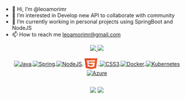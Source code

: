 - 👋 Hi, I’m @leoamorimr
- 👀 I’m interested in Develop new API to collaborate with community
- 🌱 I’m currently working in personal projects using SpringBoot and NodeJS
- 📫 How to reach me leoamorimr@gmail.com

<div align="center">
  <a href="https://github.com/leoamorimr">
  <img height="180em" src="https://github-readme-stats.vercel.app/api?username=leoamorimr&show_icons=true&theme=dark&include_all_commits=true&count_private=true"/>
  <img height="180em" src="https://github-readme-stats.vercel.app/api/top-langs/?username=leoamorimr&layout=compact&langs_count=7&theme=dark"/>
</div>
  
<div style="display: inline_block" align="center"><br>
  <img align="center" alt="Java"  height="30" width="40" src="https://cdn.jsdelivr.net/gh/devicons/devicon/icons/java/java-original.svg"/>
  <img align="center"  alt="Spring" height="30" width="40" src="https://cdn.jsdelivr.net/gh/devicons/devicon/icons/spring/spring-original.svg"/>
  <img align="center"  alt="NodeJS" height="30" width="40" src="https://cdn.jsdelivr.net/gh/devicons/devicon/icons/nodejs/nodejs-original.svg"/>   
  <img align="center" alt="HTML5" height="30" width="40" src="https://raw.githubusercontent.com/devicons/devicon/master/icons/html5/html5-original.svg"/>
  <img align="center"  alt="CSS3" height="30" width="40" src="https://cdn.jsdelivr.net/gh/devicons/devicon/icons/css3/css3-original.svg"/>
  <img align="center"  alt="Docker" height="30" width="40" src="https://cdn.jsdelivr.net/gh/devicons/devicon/icons/docker/docker-original.svg"/>     
  <img align="center"  alt="Kubernetes" height="30" width="40" src="https://cdn.jsdelivr.net/gh/devicons/devicon/icons/kubernetes/kubernetes-plain.svg"/>  
  <img align="center"  alt="Azure" height="30" width="40" src="https://cdn.jsdelivr.net/gh/devicons/devicon/icons/azure/azure-original.svg" />
</div>  
  
##
  
<div align="center"> 
   <a href="https://www.linkedin.com/in/leoamorimr" target="_blank"><img src="https://img.shields.io/badge/-LinkedIn-%230077B5?style=for-the-badge&logo=linkedin&logoColor=white" target="_blank"></a> 
  <a href = "mailto:leoamorimr@gmail.com"><img src="https://img.shields.io/badge/-Gmail-%23333?style=for-the-badge&logo=gmail&logoColor=white" target="_blank"></a>
</div>  
